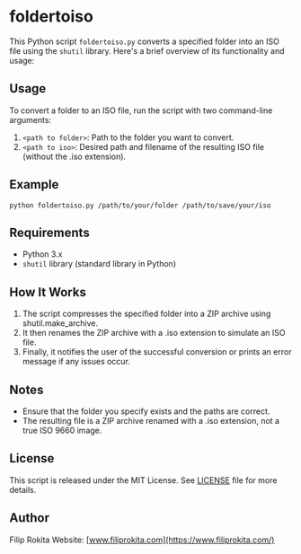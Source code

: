 # foldertoiso

This Python script `foldertoiso.py` converts a specified folder into an ISO file using the `shutil` library. Here's a brief overview of its functionality and usage:

## Usage

To convert a folder to an ISO file, run the script with two command-line arguments:

1. `<path to folder>`: Path to the folder you want to convert.
2. `<path to iso>`: Desired path and filename of the resulting ISO file (without the .iso extension).

## Example

```
python foldertoiso.py /path/to/your/folder /path/to/save/your/iso
```

## Requirements

- Python 3.x
- `shutil` library (standard library in Python)

## How It Works

1. The script compresses the specified folder into a ZIP archive using shutil.make_archive.
2. It then renames the ZIP archive with a .iso extension to simulate an ISO file.
3. Finally, it notifies the user of the successful conversion or prints an error message if any issues occur.

## Notes

- Ensure that the folder you specify exists and the paths are correct.
- The resulting file is a ZIP archive renamed with a .iso extension, not a true ISO 9660 image.

## License

This script is released under the MIT License. See [LICENSE](./LICENSE) file for more details.

## Author

Filip Rokita
Website: [www.filiprokita.com](https://www.filiprokita.com/)